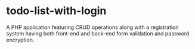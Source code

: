 # todo-list-with-login
A PHP application featuring CRUD operations along with a registration system having both front-end and back-end form validation and password encryption.
